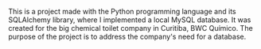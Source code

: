 This is a project made with the Python programming language and its SQLAlchemy library, where I implemented a local MySQL database. It was created for the big chemical toilet company in Curitiba, BWC Químico. The purpose of the project is to address the company's need for a database.
